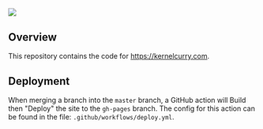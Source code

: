![](https://github.com/kernelcurry/kernelcurry-site/workflows/Build/badge.svg)
---

## Overview 

This repository contains the code for https://kernelcurry.com.  

## Deployment

When merging a branch into the `master` branch, a GitHub action will Build then "Deploy" the site to the `gh-pages` branch.  The config for this action can be found in the file: `.github/workflows/deploy.yml`.  